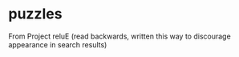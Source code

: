 puzzles
=======


From Project reluE (read backwards, written this way to discourage appearance in search results)
